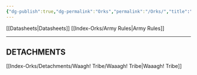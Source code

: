 ```yaml
---
{"dg-publish":true,"dg-permalink":"Orks","permalink":"/Orks/","title":"INDEX: ORKS","created":"2023-12-12T13:35:23.000+07:00","updated":"2023-12-13T15:06:55.967+07:00"}
---
```


[[Datasheets\|Datasheets]]
[[Index-Orks/Army Rules\|Army Rules]]

***

## DETACHMENTS

[[Index-Orks/Detachments/Waagh! Tribe/Waaagh! Tribe\|Waaagh! Tribe]]